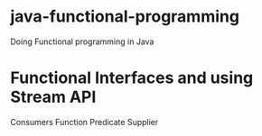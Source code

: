 # java-functional-programming

Doing Functional programming in Java
# Functional Interfaces and using Stream API
Consumers
Function
Predicate
Supplier
